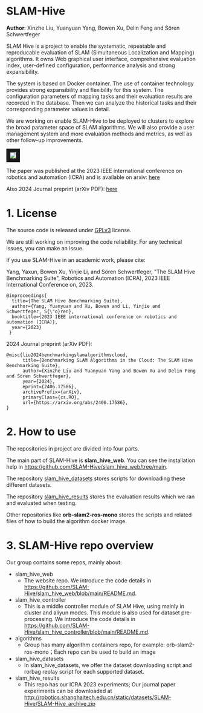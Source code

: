 # SLAM-Hive
**Author**: Xinzhe Liu, Yuanyuan Yang, Bowen Xu, Delin Feng and Sören Schwertfeger


SLAM Hive is a project to enable the systematic, repeatable and reproducable evaluation of SLAM (Simultaneous Localization and Mapping) algorithms. It owns Web graphical user interface, comprehensive evaluation index, user-defined configuration, performance analysis and strong expansibility.

The system is based on Docker container. The use of container technology provides strong expansibility and flexibility for this system. The configuration parameters of mapping tasks and their evaluation results are recorded in the database. Then we can analyze the historical tasks and their corresponding parameter values in detail.

We are working on enable SLAM-Hive to be deployed to clusters to explore the broad parameter space of SLAM algorithms. We will also provide a user management system and more evaluation methods and metrics, as well as other follow-up improvements.

<img src="https://github.com/SLAM-Hive/slam_hive_web/blob/main/pictures/ICRA2023_Poster.png"  border="10" />

The paper was published at the 2023 IEEE international conference on robotics and automation (ICRA) and is available on arxiv: <a href="https://arxiv.org/abs/2303.11854">here</a>

Also 2024 Journal preprint (arXiv PDF): <a href="https://arxiv.org/abs/2406.17586">here</a>

# 1. License
The source code is released under [GPLv3](http://www.gnu.org/licenses/) license.

We are still working on improving the code reliability. For any technical issues, you can make an issue.

If you use SLAM-Hive in an academic work, please cite:

Yang, Yaxun, Bowen Xu, Yinjie Li, and Sören Schwertfeger,  "The SLAM Hive Benchmarking Suite",  Robotics and Automation (ICRA), 2023 IEEE International Conference on, 2023.

    @inproceedings{
      title={The SLAM Hive Benchmarking Suite},
      author={Yang, Yuanyuan and Xu, Bowen and Li, Yinjie and Schwertfeger, S{\"o}ren},
      booktitle={2023 IEEE international conference on robotics and automation (ICRA)},
      year={2023}
     }
2024 Journal preprint (arXiv PDF): 

    @misc{liu2024benchmarkingslamalgorithmscloud,
          title={Benchmarking SLAM Algorithms in the Cloud: The SLAM Hive Benchmarking Suite}, 
          author={Xinzhe Liu and Yuanyuan Yang and Bowen Xu and Delin Feng and Sören Schwertfeger},
          year={2024},
          eprint={2406.17586},
          archivePrefix={arXiv},
          primaryClass={cs.RO},
          url={https://arxiv.org/abs/2406.17586}, 
    }

# 2. How to use
The repositories in project are divided into four parts.

The main part of SLAM-Hive is **slam_hive_web**. You can see the installation help in <https://github.com/SLAM-Hive/slam_hive_web/tree/main>.

The repository <a href="https://github.com/SLAM-Hive/slam_hive_datasets">slam_hive_datasets</a> stores scripts for downloading these different datasets.

The repository <a href="https://github.com/SLAM-Hive/slam_hive_results">slam_hive_results</a> stores the evaluation results which we ran and evaluated when testing.

Other repositories like **orb-slam2-ros-mono** stores the scripts and related files of how to build the algorithm docker image.

# 3. SLAM-Hive repo overview

Our group contains some repos, mainly about:
 - slam_hive_web
	 -  The website repo. We introduce the code details in <https://github.com/SLAM-Hive/slam_hive_web/blob/main/README.md>.
 - slam_hive_controller
	 - This is a middle controller module of SLAM Hive, using mainly in cluster and aliyun modes. This module is also used for dataset pre-processing. We introduce the code details in <https://github.com/SLAM-Hive/slam_hive_controller/blob/main/README.md>.
 - algorithms
	 - Group has many algorithm containers repo, for example: orb-slam2-ros-mono；Each repo can be used to build an image 
 - slam_hive_datasets
	 -  In slam_hive_datasets, we offer the dataset downloading script and rorbag replay script for each supported dataset.
 - slam_hive_results
	 - This repo has our ICRA 2023 experiments; Our journal paper experiments can be downloaded at <http://robotics.shanghaitech.edu.cn/static/datasets/SLAM-Hive/SLAM-Hive_archive.zip>
